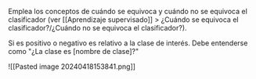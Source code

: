 Emplea los conceptos de cuándo se equivoca y cuándo no se equivoca el clasificador (ver [[Aprendizaje supervisado]] > ¿Cuándo se equivoca el clasificador?/¿Cuándo no se equivoca el clasificador?).

Si es positivo o negativo es relativo a la clase de interés. Debe entenderse como "¿La clase es \[nombre de clase\]?"

![[Pasted image 20240418153841.png]]



